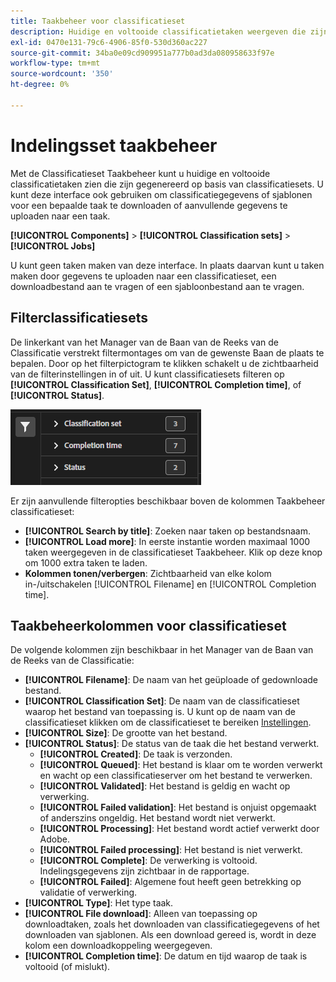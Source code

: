 ```yaml
---
title: Taakbeheer voor classificatieset
description: Huidige en voltooide classificatietaken weergeven die zijn gegenereerd uit classificatiesets.
exl-id: 0470e131-79c6-4906-85f0-530d360ac227
source-git-commit: 34ba0e09cd909951a777b0ad3da080958633f97e
workflow-type: tm+mt
source-wordcount: '350'
ht-degree: 0%

---
```


# Indelingsset taakbeheer

Met de Classificatieset Taakbeheer kunt u huidige en voltooide classificatietaken zien die zijn gegenereerd op basis van classificatiesets. U kunt deze interface ook gebruiken om classificatiegegevens of sjablonen voor een bepaalde taak te downloaden of aanvullende gegevens te uploaden naar een taak.

**[!UICONTROL Components]** > **[!UICONTROL Classification sets]** > **[!UICONTROL Jobs]**

U kunt geen taken maken van deze interface. In plaats daarvan kunt u taken maken door gegevens te uploaden naar een classificatieset, een downloadbestand aan te vragen of een sjabloonbestand aan te vragen.

## Filterclassificatiesets

De linkerkant van het Manager van de Baan van de Reeks van de Classificatie verstrekt filtermontages om van de gewenste Baan de plaats te bepalen. Door op het filterpictogram te klikken schakelt u de zichtbaarheid van de filterinstellingen in of uit. U kunt classificatiesets filteren op **[!UICONTROL Classification Set]**, **[!UICONTROL Completion time]**, of **[!UICONTROL Status]**.

![Classificatieset taakfilters](../assets/classification-set-job-filters.png)

Er zijn aanvullende filteropties beschikbaar boven de kolommen Taakbeheer classificatieset:

* **[!UICONTROL Search by title]**: Zoeken naar taken op bestandsnaam.
* **[!UICONTROL Load more]**: In eerste instantie worden maximaal 1000 taken weergegeven in de classificatieset Taakbeheer. Klik op deze knop om 1000 extra taken te laden.
* **Kolommen tonen/verbergen**: Zichtbaarheid van elke kolom in-/uitschakelen [!UICONTROL Filename] en [!UICONTROL Completion time].

## Taakbeheerkolommen voor classificatieset

De volgende kolommen zijn beschikbaar in het Manager van de Baan van de Reeks van de Classificatie:

* **[!UICONTROL Filename]**: De naam van het geüploade of gedownloade bestand.
* **[!UICONTROL Classification Set]**: De naam van de classificatieset waarop het bestand van toepassing is. U kunt op de naam van de classificatieset klikken om de classificatieset te bereiken [Instellingen](settings.md).
* **[!UICONTROL Size]**: De grootte van het bestand.
* **[!UICONTROL Status]**: De status van de taak die het bestand verwerkt.
   * **[!UICONTROL Created]**: De taak is verzonden.
   * **[!UICONTROL Queued]**: Het bestand is klaar om te worden verwerkt en wacht op een classificatieserver om het bestand te verwerken.
   * **[!UICONTROL Validated]**: Het bestand is geldig en wacht op verwerking.
   * **[!UICONTROL Failed validation]**: Het bestand is onjuist opgemaakt of anderszins ongeldig. Het bestand wordt niet verwerkt.
   * **[!UICONTROL Processing]**: Het bestand wordt actief verwerkt door Adobe.
   * **[!UICONTROL Failed processing]**: Het bestand is niet verwerkt.
   * **[!UICONTROL Complete]**: De verwerking is voltooid. Indelingsgegevens zijn zichtbaar in de rapportage.
   * **[!UICONTROL Failed]**: Algemene fout heeft geen betrekking op validatie of verwerking.
* **[!UICONTROL Type]**: Het type taak.
* **[!UICONTROL File download]**: Alleen van toepassing op downloadtaken, zoals het downloaden van classificatiegegevens of het downloaden van sjablonen. Als een download gereed is, wordt in deze kolom een downloadkoppeling weergegeven.
* **[!UICONTROL Completion time]**: De datum en tijd waarop de taak is voltooid (of mislukt).
